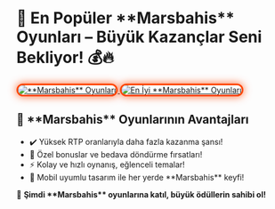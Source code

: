 <h1>🎰 En Popüler **Marsbahis** Oyunları – Büyük Kazançlar Seni Bekliyor! 💰🔥</h1>

<a href="https://heylink.me/bonusdunyasi/" title="**Marsbahis** Oyunları">
  <img src="https://i.ibb.co/YjtLwQ8/cats.jpg" alt="**Marsbahis** Oyunları" style="max-width: 100%; border: 3px solid #ff4500; border-radius: 15px; box-shadow: 0px 0px 15px rgba(255, 69, 0, 0.8);">
</a>

<a href="https://heylink.me/bonusdunyasi/" title="En İyi **Marsbahis** Oyunları">
  <img src="https://i.ibb.co/VHdrjnQ/df.jpg" alt="En İyi **Marsbahis** Oyunları" style="max-width: 100%; border: 3px solid #ff4500; border-radius: 15px; box-shadow: 0px 0px 15px rgba(255, 69, 0, 0.8);">
</a>

<h2>🚀 **Marsbahis** Oyunlarının Avantajları</h2>
<ul>
  <li>✔️ Yüksek RTP oranlarıyla daha fazla kazanma şansı!</li>
  <li>🎁 Özel bonuslar ve bedava döndürme fırsatları!</li>
  <li>⚡️ Kolay ve hızlı oynanış, eğlenceli temalar!</li>
  <li>📱 Mobil uyumlu tasarım ile her yerde **Marsbahis** keyfi!</li>
</ul>

<p>💎 <strong>Şimdi **Marsbahis** oyunlarına katıl, büyük ödüllerin sahibi ol!</strong></p>

<meta name="description" content="En popüler **Marsbahis** oyunlarıyla büyük kazançlar elde edin! Yüksek RTP, özel bonuslar ve eğlenceli temalar sizi bekliyor. Hemen oynamaya başlayın!">

